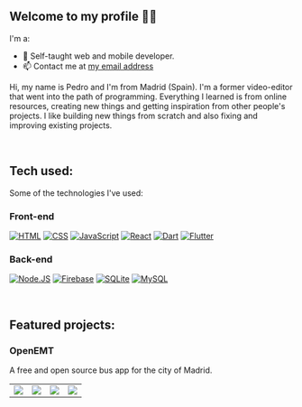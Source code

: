 ## Welcome to my profile 👋🏻
I'm a:
- 📖 Self-taught web and mobile developer.
- 📫 Contact me at [my email address](mailto:pedro_eisman@outlook.com)

Hi, my name is Pedro and I'm from Madrid (Spain).
I'm a former video-editor that went into the path of programming. Everything I learned is from online resources, creating new things and getting inspiration from other people's projects.
I like building new things from scratch and also fixing and improving existing projects.

<br>

## Tech used:
Some of the technologies I've used:

### Front-end
[![HTML](https://img.shields.io/badge/HTML-e48144?style=for-the-badge&logo=html5&logoColor=white&labelColor=101010)](#)
[![CSS](https://img.shields.io/badge/CSS-016ebc?style=for-the-badge&logo=css3&logoColor=white&labelColor=101010)](#)
[![JavaScript](https://img.shields.io/badge/JavaScript-FFCA28?style=for-the-badge&logo=javascript&logoColor=white&labelColor=101010)](#)
[![React](https://img.shields.io/badge/React-04b2dd?style=for-the-badge&logo=react&logoColor=white&labelColor=101010)](#)
[![Dart](https://img.shields.io/badge/Dart-0083ff?style=for-the-badge&logo=dart&logoColor=white&labelColor=101010)](#)
[![Flutter](https://img.shields.io/badge/Flutter-00b2ff?style=for-the-badge&logo=flutter&logoColor=white&labelColor=101010)](#)

### Back-end
[![Node.JS](https://img.shields.io/badge/Node.JS-339933?style=for-the-badge&logo=node.js&logoColor=white&labelColor=101010)](#)
[![Firebase](https://img.shields.io/badge/Firebase-ffb200?style=for-the-badge&logo=firebase&logoColor=white&labelColor=101010)](#)
[![SQLite](https://img.shields.io/badge/SQLite-4479A1?style=for-the-badge&logo=sqlite&logoColor=white&labelColor=101010)](#)
[![MySQL](https://img.shields.io/badge/MySQL-4479A1?style=for-the-badge&logo=mysql&logoColor=white&labelColor=101010)](#)

<br>

## Featured projects:
### OpenEMT
A free and open source bus app for the city of Madrid.
<table>
  <tr>
    <td>
      <img src="https://user-images.githubusercontent.com/33253306/140313534-197e4a1b-992b-4974-b6ad-2b81173b24ef.png">
    </td>
    <td>
      <img src="https://user-images.githubusercontent.com/33253306/140313542-c27857b7-3871-4436-beb2-29e38cbfb7c3.png">
    </td>
    <td>
      <img src="https://user-images.githubusercontent.com/33253306/140313561-1c35f142-1988-4c18-9962-0efe1903bdf0.png">
    </td>
    <td>
      <img src="https://user-images.githubusercontent.com/33253306/140313569-41d4e0cd-bda4-4700-8fdb-3847c176c650.png">
    </td>
 </tr> 
</table>
